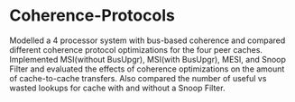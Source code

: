 # Coherence-Protocols
Modelled a 4 processor system with bus-based coherence and compared different coherence protocol optimizations for the four peer caches. Implemented MSI(without BusUpgr), MSI(with BusUpgr), MESI, and Snoop Filter and evaluated the effects of coherence optimizations on the amount of cache-to-cache transfers. Also compared the number of useful vs wasted lookups for cache with and without a Snoop Filter.

